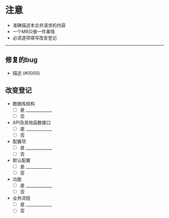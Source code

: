 # 注意

- 准确描述本合并请求的内容
- 一个MR只做一件事情
- 必须逐项填写改变登记

---

## 修复的bug

- 描述 (#0000)

## 改变登记

- 数据库结构
  - [ ] 是 _____________
  - [ ] 否

- API及其他函数接口
  - [ ] 是 _____________
  - [ ] 否

- 配置项
  - [ ] 是 _____________
  - [ ] 否

- 默认配置
  - [ ] 是 _____________
  - [ ] 否

- 功能
  - [ ] 是 _____________
  - [ ] 否
  
- 业务流程
  - [ ] 是 _____________
  - [ ] 否
